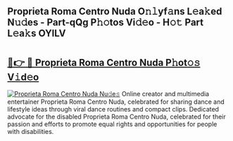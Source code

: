 ## Proprieta Roma Centro Nuda O𝚗𝚕yf𝚊ns L𝚎a𝚔ed N𝚞𝚍es - Part-qQg P𝚑𝚘tos Vi𝚍𝚎o - H𝚘𝚝 Part L𝚎a𝚔s OYlLV

# <h2><a href="http://kf7b1us.oniu.top/?m=Proprieta+Roma+Centro+Nuda">🔗👉 🔴 Proprieta Roma Centro Nuda P𝚑ot𝚘𝚜 V𝚒d𝚎o</a></h2>

[![Proprieta Roma Centro Nuda Nu𝚍e𝚜](https://i.imgur.com/0qMVB7G.gif)](http://kf7b1us.oniu.top/?m=Proprieta+Roma+Centro+Nuda)
Online creator and multimedia entertainer Proprieta Roma Centro Nuda, celebrated for sharing dance and lifestyle ideas through viral dance routines and compact clips. Dedicated advocate for the disabled Proprieta Roma Centro Nuda, celebrated for their passion and efforts to promote equal rights and opportunities for people with disabilities.  
